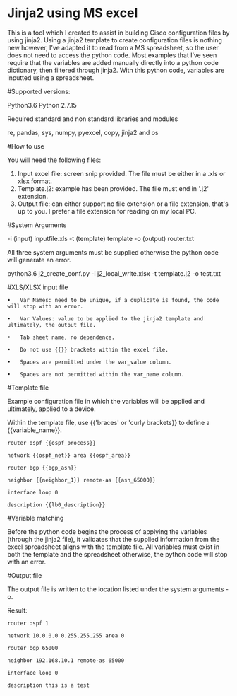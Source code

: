 # Jinja2 using MS excel

This is a tool which I created to assist in building Cisco configuration files by using jinja2. Using a jinja2 template to create configuration files is nothing new however, I’ve adapted it to read from a MS spreadsheet, so the user does not need to access the python code. Most examples that I’ve seen require that the variables are added manually directly into a python code dictionary, then filtered through jinja2. With this python code, variables are inputted using a spreadsheet. 

#Supported versions:

Python3.6 
Python 2.7.15 

Required standard and non standard libraries and modules

re, pandas, sys, numpy, pyexcel, copy, jinja2 and os

#How to use

  You will need the following files:

  1)	Input excel file: screen snip provided. The file must be either in a .xls or xlsx format.  
  2)	Template.j2: example has been provided. The file must end in '.j2' extension.  
  3)	Output file: can either support no file extension or a file extension, that's up to you. I prefer a file extension for reading on       my local PC. 

#System Arguments

-i (input) inputfile.xls
-t (template) template
-o (output) router.txt

All three system arguments must be supplied otherwise the python code will generate an error. 

python3.6 j2_create_conf.py -i j2_local_write.xlsx -t template.j2 -o test.txt

#XLS/XLSX input file


    •	Var Names: need to be unique, if a duplicate is found, the code will stop with an error. 

    •	Var Values: value to be applied to the jinja2 template and ultimately, the output file. 

    •	Tab sheet name, no dependence. 

    •	Do not use {{}} brackets within the excel file. 

    •	Spaces are permitted under the var_value column.

    •	Spaces are not permitted within the var_name column.


#Template file

Example configuration file in which the variables will be applied and ultimately, applied to a device.  

Within the template file, use {{'braces' or 'curly brackets}} to define a {{variable_name}}.   

    router ospf {{ospf_process}}

    network {{ospf_net}} area {{ospf_area}}

    router bgp {{bgp_asn}}

    neighbor {{neighbor_1}} remote-as {{asn_65000}}

    interface loop 0

    description {{lb0_description}}


#Variable matching


Before the python code begins the process of applying the variables (through the jinja2 file), it validates that the supplied information from the excel spreadsheet aligns with the template file. All variables must exist in both the template and the spreadsheet otherwise, the python code will stop with an error. 

#Output file


  The output file is written to the location listed under the system arguments -o.  

Result:

    router ospf 1

    network 10.0.0.0 0.255.255.255 area 0

    router bgp 65000

    neighbor 192.168.10.1 remote-as 65000

    interface loop 0

    description this is a test

